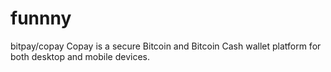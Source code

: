 # funnny
bitpay/copay Copay is a secure Bitcoin and Bitcoin Cash wallet platform for both desktop and mobile devices.
